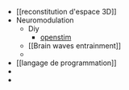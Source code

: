 - [[reconstitution d'espace 3D]]
- Neuromodulation
	- Diy
		- [openstim](https://github.com/Open-Stim)
	- [[Brain waves entrainment]]
	-
- [[langage de programmation]]
-
-